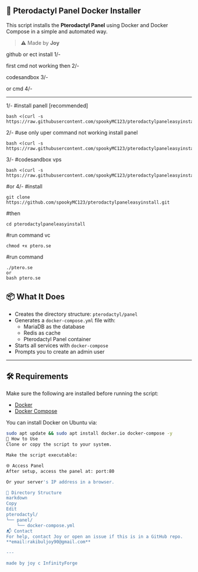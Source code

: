 ## 🐉 Pterodactyl Panel Docker Installer

This script installs the **Pterodactyl Panel** using Docker and Docker Compose in a simple and automated way.

> ⚠️ Made by **Joy**

github or ect install 1/-

first cmd not working then 2/-

codesandbox 3/-

or cmd 4/-

---
1/-
#install panell [recommended]
```plaintext 
bash <(curl -s https://raw.githubusercontent.com/spookyMC123/pterodactylpaneleasyinstall/refs/heads/main/ptero.se)
```
2/-
#use only uper command not working install panel
```plaintext
bash <(curl -s https://raw.githubusercontent.com/spookyMC123/pterodactylpaneleasyinstall/refs/heads/main/tryptero.sh)
```
3/-
#codesandbox vps
```plaintext
bash <(curl -s https://raw.githubusercontent.com/spookyMC123/pterodactylpaneleasyinstall/refs/heads/main/codesandboxptero.sh)
```
#or
4/-
#install
```plaintext 
git clone https://github.com/spookyMC123/pterodactylpaneleasyinstall.git
```
#then
```plaintext 
cd pterodactylpaneleasyinstall
```
#run command vc
```plaintext 
chmod +x ptero.se
```
#run command
```plaintext
./ptero.se
or
bash ptero.se
```




## 📦 What It Does

- Creates the directory structure: `pterodactyl/panel`
- Generates a `docker-compose.yml` file with:
  - MariaDB as the database
  - Redis as cache
  - Pterodactyl Panel container
- Starts all services with `docker-compose`
- Prompts you to create an admin user

---

## 🛠️ Requirements

Make sure the following are installed before running the script:

- [Docker](https://docs.docker.com/get-docker/)
- [Docker Compose](https://docs.docker.com/compose/install/)

You can install Docker on Ubuntu via:

```bash
sudo apt update && sudo apt install docker.io docker-compose -y
🚀 How to Use
Clone or copy the script to your system.

Make the script executable:

🌐 Access Panel
After setup, access the panel at: port:80

Or your server's IP address in a browser.

📁 Directory Structure
markdown
Copy
Edit
pterodactyl/
└── panel/
    └── docker-compose.yml
📬 Contact
For help, contact Joy or open an issue if this is in a GitHub repo.
**email:rakibuljoy90@gmail.com**

---

made by joy c InfinityForge

